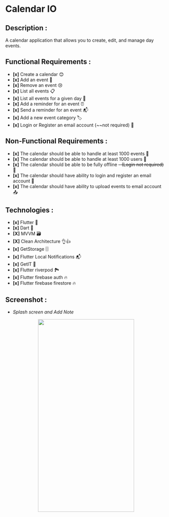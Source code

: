 # Calendar IO

## Description :
A calendar application that allows you to create, edit, and manage day events.


## Functional Requirements :
- **[x]** Create a calendar 😊
- **[x]** Add an event 🎉
- **[x]** Remove an event 😢
- **[x]** List all events 📋
- **[x]** List all events for a given day 📅
- **[x]** Add a reminder for an event ⏰
- **[x]** Send a reminder for an event 📬
- **[x]** Add a new event category 🏷️
- **[x]** Login or Register an email account (~~not required) 🔐


## Non-Functional Requirements :
- **[x]** The calendar should be able to handle at least 1000 events 💪
- **[x]** The calendar should be able to handle at least 1000 users 👥
- **[x]** The calendar should be able to be fully offline ~~- (Login not required)~~ 🔌
- **[x]** The calendar should have ability to login and register an email account 🔑
- **[x]** The calendar should have ability to upload events to email account 📤


## Technologies :
- **[x]** Flutter 📱
- **[x]** Dart 🎯
- **[X]** MVVM 🗃️
- **[X]** Clean Architecture 👌👍
- **[x]** GetStorage 🗄️
- **[x]** Flutter Local Notifications 📬
- **[x]** GetIT 🧰
- **[x]** Flutter riverpod 🏞️
- **[x]** Flutter firebase auth 🔥
- **[x]** Flutter firebase firestore 🔥


## Screenshot :
- *Splash screen and Add Note*

<div align='center'>
   <a href="url"><img src="screen_shots/app_shots.gif" align="center" height="600" width="300" ></a>
</div>




